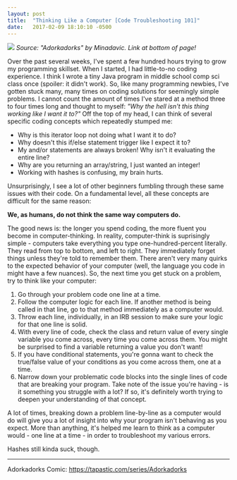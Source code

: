 ```yaml
---
layout: post
title:  "Thinking Like a Computer [Code Troubleshooting 101]"
date:   2017-02-09 18:10:10 -0500
---
```



![](http://img01.deviantart.net/bef0/i/2016/319/f/b/thinking_like_a_computer_by_minadavic-daojjsp.png)
*Source: "Adorkadorks" by Minadavic. Link at bottom of page!*

Over the past several weeks, I've spent a few hundred hours trying to grow my programming skillset. When I started, I had little-to-no coding experience. I think I wrote a tiny Java program in middle school comp sci class once (spoiler: it didn't work). So, like many programming newbies, I've gotten stuck many, many times on coding solutions for seemingly simple problems. I cannot count the amount of times I've stared at a method three to four times long and thought to myself: *"Why the hell isn't this thing working like I want it to?"* Off the top of my head, I can think of several specific coding concepts which repeatedly stumped me:

* Why is this iterator loop not doing what I want it to do?
* Why doesn't this if/else statement trigger like I expect it to?
* My and/or statements are always broken! Why isn't it evaluating the entire line?
* Why are you returning an array/string, I just wanted an integer!
* Working with hashes is confusing, my brain hurts.

Unsurprisingly, I see a lot of other beginners fumbling through these same issues with their code. On a fundamental level, all these concepts are difficult for the same reason:

**We, as humans, do not think the same way computers do.**

The good news is: the longer you spend coding, the more fluent you become in computer-thinking. In reality, computer-think is suprisingly simple - computers take everything you type one-hundred-percent literally. They read from top to bottom, and left to right. They immediately forget things unless they're told to remember them. There aren't very many quirks to the expected behavior of your computer (well, the language you code in might have a few nuances). So, the next time you get stuck on a problem, try to think like your computer:

1. Go through your problem code one line at a time. 
2. Follow the computer logic for each line. If another method is being called in that line, go to that method immediately as a computer would.
3. Throw each line, individually, in an IRB session to make sure your logic for that one line is solid. 
4. With every line of code, check the class and return value of every single variable you come across, every time you come across them. You might be surprised to find a variable returning a value you don't want!
5. If you have conditional statements, you're gonna want to check the true/false value of your conditions as you come across them, one at a time.
6. Narrow down your problematic code blocks into the single lines of code that are breaking your program. Take note of the issue you're having - is it something you struggle with a lot? If so, it's definitely worth trying to deepen your understanding of that concept.

A lot of times, breaking down a problem line-by-line as a computer would do will give you a lot of insight into why your program isn't behaving as you expect. More than anything, it's helped me learn to think as a computer would - one line at a time - in order to troubleshoot my various errors. 

Hashes still kinda suck, though.


_____________________________________

Adorkadorks Comic: https://tapastic.com/series/Adorkadorks


